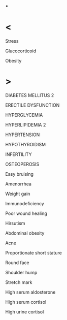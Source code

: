 # .

# <

Stress

Glucocorticoid

Obesity

# >

DIABETES MELLITUS 2

ERECTILE DYSFUNCTION

HYPERGLYCEMIA

HYPERLIPIDEMIA 2

HYPERTENSION

HYPOTHYROIDISM

INFERTILITY

OSTEOPEROSIS

Easy bruising

Amenorrhea

Weight gain

Immunodeficiency

Poor wound healing

Hirsutism

Abdominal obesity

Acne

Proportionate short stature

Round face

Shoulder hump

Stretch mark

High serum aldosterone

High serum cortisol

High urine cortisol
